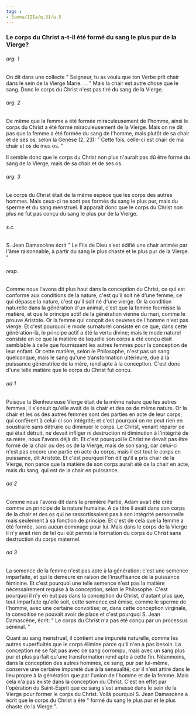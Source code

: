 ```yaml
---
tags : 
- Summa/IIIa/q.31/a.5
---
```


### Le corps du Christ a-t-il été formé du sang le plus pur de la Vierge?

###### arg. 1
On dit dans une collecte " Seigneur, tu as voulu que ton Verbe prît chair dans le sein de la Vierge Marie. . . " Mais la chair est autre chose que le sang. Donc le corps du Christ n'est pas tiré du sang de la Vierge. 

###### arg. 2
De même que la femme a été formée miraculeusement de l'homme, ainsi le corps du Christ a été formé miraculeusement de la Vierge. Mais on ne dit pas que la femme a été formée du sang de l'homme, mais plutôt de sa chair et de ses os, selon la Genèse (2, 23): " Cette fois, celle-ci est chair de ma chair et os de mes os. " 

Il semble donc que le corps du Christ non plus n'aurait pas dû être formé du sang de la Vierge, mais de sa chair et de ses os. 

###### arg. 3
Le corps du Christ était de la même espèce que les corps des autres hommes. Mais ceux-ci ne sont pas formés du sang le plus pur, mais du sperme et du sang menstruel. Il apparaît donc que le corps du Christ non plus ne fut pas conçu du sang le plus pur de la Vierge. 

###### s.c.
S. Jean Damascène écrit " Le Fils de Dieu s'est édifié une chair animée par l'âme raisonnable, à partir du sang le plus chaste et le plus pur de la Vierge. " 

###### resp.
Comme nous l'avons dit plus haut dans la conception du Christ, ce qui est conforme aux conditions de la nature, c'est qu'il soit né d'une femme; ce qui dépasse la nature, c'est qu'il soit né d'une vierge. Or la condition naturelle dans la génération d'un animal, c'est que la femme fournisse la matière, et que le principe actif de la génération vienne du mari, comme le prouve Aristote. Or la femme qui conçoit des oeuvres de l'homme n'est pas vierge. Et c'est pourquoi le mode surnaturel consiste en ce que, dans cette génération-là, le principe actif a été la vertu divine; mais le mode naturel consiste en ce que la matière de laquelle son corps a été conçu était semblable à celle que fournissent les autres femmes pour la conception de leur enfant. Or cette matière, selon le Philosophe, n'est pas un sang quelconque, mais le sang qu'une transformation ultérieure, due à la puissance génératrice de la mère, rend apte à la conception. C'est donc d'une telle matière que le corps du Christ fut conçu. 

###### ad 1
Puisque la Bienheureuse Vierge était de la même nature que les autres femmes, il s'ensuit qu'elle avait de la chair et des os de même nature. Or la chair et les os des autres femmes sont des parties en acte de leur corps, qui confèrent à celui-ci son intégrité; et c'est pourquoi on ne peut rien en soustraire sans détruire ou diminuer le corps. Le Christ, venant réparer ce qui était détruit, ne devait infliger ni destruction ni diminution à l'intégrité de sa mère, nous l'avons déjà dit. Et c'est pourquoi le Christ ne devait pas être formé de la chair ou des os de la Vierge, mais de son sang, car celui-ci n'est pas encore une partie en acte du corps, mais il est tout le corps en puissance, dit Aristote. Et c'est pourquoi l'on dit qu'il a pris chair de la Vierge, non parce que la matière de son corps aurait été de la chair en acte, mais du sang, qui est de la chair en puissance. 

###### ad 2
Comme nous l'avons dit dans la première Partie, Adam avait été créé comme un principe de la nature humaine. A ce titre il avait dans son corps de la chair et des os qui ne rassortissaient pas à son intégrité personnelle mais seulement à sa fonction de principe. Et c'est de cela que la femme a été formée, sans aucun dommage pour lui. Mais dans le corps de la Vierge il n'y avait rien de tel qui eût permis la formation du corps du Christ sans destruction du corps maternel. 

###### ad 3
La semence de la femme n'est pas apte à la génération; c'est une semence imparfaite, et qui le demeure en raison de l'insuffisance de la puissance féminine. Et c'est pourquoi une telle semence n'est pas la matière nécessairement requise à la conception, selon le Philosophe. C'est pourquoi il n'y en eut pas dans la conception du Christ, d'autant plus que, tout imparfaite qu'elle soit, cette semence est émise, comme le sperme de l'homme, avec une certaine convoitise; or, dans cette conception virginale, la convoitise ne pouvait avoir de place et c'est pourquoi S. Jean Damascène, écrit: " Le corps du Christ n'a pas été conçu par un processus séminal. " 

Quant au sang menstruel, il contient une impureté naturelle, comme les autres superfluités que le corps élimine parce qu'il n'en a pas besoin. La conception ne se fait pas avec ce sang corrompu, mais avec un sang plus pur et plus parfait qu'une transformation rend apte à cette fin. Néanmoins, dans la conception des autres hommes, ce sang, pur par lui-même, conserve une certaine impureté due à la sensualité; car il n'est attiré dans le lieu propre à la génération que par l'union de l'homme et de la femme. Mais cela n'a pas existé dans la conception du Christ. C'est en effet par l'opération du Saint-Esprit que ce sang s'est amassé dans le sein de la Vierge pour former le corps du Christ. Voilà pourquoi S. Jean Damascène a écrit que le corps du Christ a été " formé du sang le plus pur et le plus chaste de la Vierge ". 

